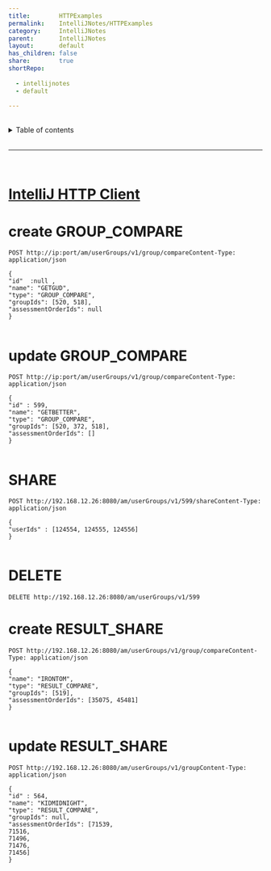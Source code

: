 ```yaml
---  
title:        HTTPExamples  
permalink:    IntelliJNotes/HTTPExamples  
category:     IntelliJNotes  
parent:       IntelliJNotes  
layout:       default  
has_children: false  
share:        true  
shortRepo:  
  
  - intellijnotes  
  - default  
  
---  
```

  
  
<br/>    
  
<details markdown="block">    
<summary>    
Table of contents    
</summary>    
{: .text-delta }    
1. TOC    
{:toc}    
</details>    
  
<br/>    
  
***    
  
<br/>    
  
# [IntelliJ HTTP Client](https://www.jetbrains.com/help/idea/http-client-in-product-code-editor.html)  
  
# create GROUP_COMPARE  
  
```shell    
POST http://ip:port/am/userGroups/v1/group/compareContent-Type: application/json    
    
{    
"id"  :null ,    
"name": "GETGUD",    
"type": "GROUP_COMPARE",    
"groupIds": [520, 518],    
"assessmentOrderIds": null    
}    
    
```    
  
# update GROUP_COMPARE  
  
```shell    
POST http://ip:port/am/userGroups/v1/group/compareContent-Type: application/json    
    
{    
"id" : 599,    
"name": "GETBETTER",    
"type": "GROUP_COMPARE",    
"groupIds": [520, 372, 518],    
"assessmentOrderIds": []    
}    
    
```    
  
# SHARE  
  
```shell    
POST http://192.168.12.26:8080/am/userGroups/v1/599/shareContent-Type: application/json    
    
{    
"userIds" : [124554, 124555, 124556]    
}    
    
```    
  
# DELETE  
  
```shell    
DELETE http://192.168.12.26:8080/am/userGroups/v1/599    
```    
  
# create RESULT_SHARE  
  
```shell    
POST http://192.168.12.26:8080/am/userGroups/v1/group/compareContent-Type: application/json    
    
{    
"name": "IRONTOM",    
"type": "RESULT_COMPARE",    
"groupIds": [519],    
"assessmentOrderIds": [35075, 45481]    
}    
    
```    
  
# update RESULT_SHARE  
  
```shell    
POST http://192.168.12.26:8080/am/userGroups/v1/groupContent-Type: application/json    
    
{    
"id" : 564,    
"name": "KIDMIDNIGHT",    
"type": "RESULT_COMPARE",    
"groupIds": null,    
"assessmentOrderIds": [71539,    
71516,    
71496,    
71476,    
71456]    
}    
```